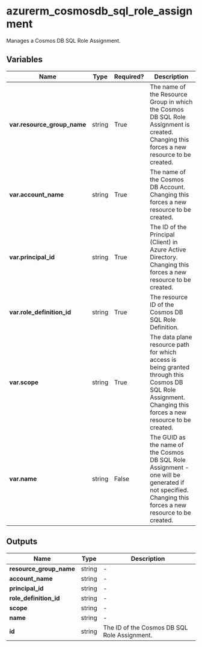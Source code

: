 # azurerm_cosmosdb_sql_role_assignment

Manages a Cosmos DB SQL Role Assignment.

## Variables

| Name | Type | Required? |  Description |
| ---- | ---- | --------- |  ----------- |
| **var.resource_group_name** | string | True | The name of the Resource Group in which the Cosmos DB SQL Role Assignment is created. Changing this forces a new resource to be created. | 
| **var.account_name** | string | True | The name of the Cosmos DB Account. Changing this forces a new resource to be created. | 
| **var.principal_id** | string | True | The ID of the Principal (Client) in Azure Active Directory. Changing this forces a new resource to be created. | 
| **var.role_definition_id** | string | True | The resource ID of the Cosmos DB SQL Role Definition. | 
| **var.scope** | string | True | The data plane resource path for which access is being granted through this Cosmos DB SQL Role Assignment. Changing this forces a new resource to be created. | 
| **var.name** | string | False | The GUID as the name of the Cosmos DB SQL Role Assignment - one will be generated if not specified. Changing this forces a new resource to be created. | 



## Outputs

| Name | Type | Description |
| ---- | ---- | --------- | 
| **resource_group_name** | string  | - | 
| **account_name** | string  | - | 
| **principal_id** | string  | - | 
| **role_definition_id** | string  | - | 
| **scope** | string  | - | 
| **name** | string  | - | 
| **id** | string  | The ID of the Cosmos DB SQL Role Assignment. | 